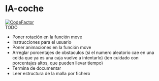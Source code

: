 # IA-coche
[![CodeFactor](https://www.codefactor.io/repository/github/ggcristo/ia-coche/badge?s=795f44f12581df337914c832f82865e3f012cb99)](https://www.codefactor.io/repository/github/ggcristo/ia-coche)\
TODO
- Poner rotación en la función move
- Instrucciones para el usuario
- Poner animaciones en la función move
- Arreglar porcentajes de obstaculos (si el numero aleatorio cae en una celda que ya
  es una caja vuelve a intentarlo) (ten cuidado con porcentajes altos, que pueden llevar tiempo)
- Termina de documentar
- Leer estructura de la malla por fichero
